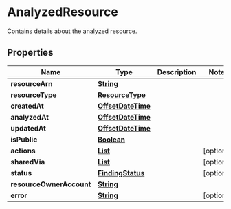 

# AnalyzedResource

Contains details about the analyzed resource.

## Properties

| Name | Type | Description | Notes |
|------------ | ------------- | ------------- | -------------|
|**resourceArn** | [**String**](String.md) |  |  |
|**resourceType** | [**ResourceType**](ResourceType.md) |  |  |
|**createdAt** | [**OffsetDateTime**](OffsetDateTime.md) |  |  |
|**analyzedAt** | [**OffsetDateTime**](OffsetDateTime.md) |  |  |
|**updatedAt** | [**OffsetDateTime**](OffsetDateTime.md) |  |  |
|**isPublic** | [**Boolean**](Boolean.md) |  |  |
|**actions** | [**List**](List.md) |  |  [optional] |
|**sharedVia** | [**List**](List.md) |  |  [optional] |
|**status** | [**FindingStatus**](FindingStatus.md) |  |  [optional] |
|**resourceOwnerAccount** | [**String**](String.md) |  |  |
|**error** | [**String**](String.md) |  |  [optional] |



